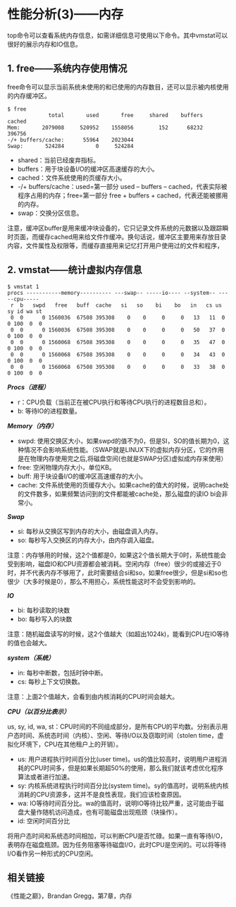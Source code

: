 
# 性能分析(3)——内存 #

top命令可以查看系统内存信息，如需详细信息可使用以下命令。其中vmstat可以很好的展示内存和IO信息。

## 1. free——系统内存使用情况 ##

free命令可以显示当前系统未使用的和已使用的内存数目，还可以显示被内核使用的内存缓冲区。

```
$ free
             total       used       free     shared    buffers     cached
Mem:       2079008     520952    1558056        152      68232     396756
-/+ buffers/cache:      55964    2023044
Swap:       524284          0     524284
```

* shared：当前已经废弃指标。
* buffers：用于块设备I/O的缓冲区高速缓存的大小。
* cached：文件系统使用的页缓存大小。
* -/+ buffers/cache：used=第一部分 used – buffers – cached，代表实际被程序占用的内存；free=第一部分 free + buffers + cached，代表还能被挪用的内存。
* swap：交换分区信息。

注意，缓冲区buffer是用来缓冲块设备的，它只记录文件系统的元数据以及跟踪瞬时页面，而缓存cached用来给文件作缓冲。换句话说，缓冲区主要用来存放目录内容，文件属性及权限等，而缓存直接用来记忆打开用户使用过的文件和程序，

## 2. vmstat——统计虚拟内存信息 ##

```
$ vmstat 1
procs -----------memory---------- ---swap-- -----io---- --system-- -----cpu-----
 r  b   swpd   free   buff  cache   si   so    bi    bo   in   cs us sy id wa st
 0  0      0 1560036  67508 395308    0    0     0     0   13   11  0  0 100  0  0
 0  0      0 1560036  67508 395308    0    0     0     0   50   37  0  0 100  0  0
 0  0      0 1560068  67508 395308    0    0     0     0   35   47  0  0 100  0  0
 0  0      0 1560068  67508 395308    0    0     0     0   34   43  0  0 100  0  0
 0  0      0 1560068  67508 395308    0    0     0     0   33   38  0  0 100  0  0
```

***Procs（进程）***

* r：CPU负载（当前正在被CPU执行和等待CPU执行的进程数目总和）。
* b: 等待IO的进程数量。

***Memory（内存）***

* swpd: 使用交换区大小，如果swpd的值不为0，但是SI，SO的值长期为0，这种情况不会影响系统性能。（SWAP就是LINUX下的虚拟内存分区，它的作用是在物理内存使用完之后,将磁盘空间(也就是SWAP分区)虚拟成内存来使用）
* free: 空闲物理内存大小，单位KB。
* buff: 用于块设备I/O的缓冲区高速缓存的大小。
* cache: 文件系统使用的页缓存大小。如果cache的值大的时候，说明cache处的文件数多，如果频繁访问到的文件都能被cache处，那么磁盘的读IO bi会非常小。

***Swap***

* si: 每秒从交换区写到内存的大小，由磁盘调入内存。
* so: 每秒写入交换区的内存大小，由内存调入磁盘。

注意：内存够用的时候，这2个值都是0，如果这2个值长期大于0时，系统性能会受到影响，磁盘IO和CPU资源都会被消耗。空闲内存（free）很少的或接近于0时，并不代表内存不够用了，此时需要结合si和so，如果free很少，但是si和so也很少（大多时候是0），那么不用担心，系统性能这时不会受到影响的。

***IO***

* bi: 每秒读取的块数
* bo: 每秒写入的块数

注意：随机磁盘读写的时候，这2个值越大（如超出1024k)，能看到CPU在IO等待的值也会越大。

***system（系统）***

* in: 每秒中断数，包括时钟中断。
* cs: 每秒上下文切换数。

注意：上面2个值越大，会看到由内核消耗的CPU时间会越大。

***CPU（以百分比表示）***

us, sy, id, wa, st：CPU时间的不同组成部分，是所有CPU的平均数。分别表示用户态时间、系统态时间（内核）、空闲、等待I/O以及窃取时间（stolen time，虚拟化环境下，CPU在其他租户上的开销）。

* us: 用户进程执行时间百分比(user time)。us的值比较高时，说明用户进程消耗的CPU时间多，但是如果长期超50%的使用，那么我们就该考虑优化程序算法或者进行加速。
* sy: 内核系统进程执行时间百分比(system time)。sy的值高时，说明系统内核消耗的CPU资源多，这并不是良性表现，我们应该检查原因。
* wa: IO等待时间百分比。wa的值高时，说明IO等待比较严重，这可能由于磁盘大量作随机访问造成，也有可能磁盘出现瓶颈（块操作）。
* id: 空闲时间百分比

将用户态时间和系统态时间相加，可以判断CPU是否忙碌。如果一直有等待I/O，表明存在磁盘瓶颈。因为任务阻塞等待磁盘I/O，此时CPU是空闲的。可以将等待I/O看作另一种形式的CPU空闲。


## 相关链接 ##

《性能之巅》，Brandan Gregg，第7章，内存